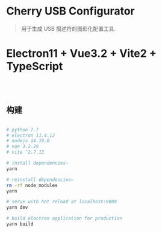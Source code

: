 # Cherry USB Configurator
> 用于生成 USB 描述符的图形化配置工具.


# Electron11 + Vue3.2 + Vite2 + TypeScript

<br><br>

## 构建

``` bash

# python 2.7
# electron 11.4.12
# nodejs 14.18.0
# vue 3.2.29
# vite ^2.7.13

# install dependencies~
yarn

# reinstall dependencies~
rm -rf node_modules
yarn

# serve with hot reload at localhost:9080
yarn dev

# build electron application for production
yarn build

```
<br><br>